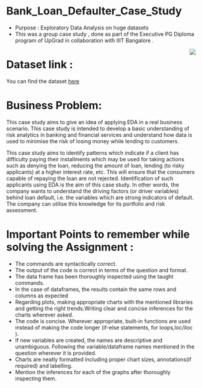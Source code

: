# Bank_Loan_Defaulter_Case_Study

- Purpose : Exploratory Data Analysis on huge datasets
- This was a group case study , done as part of the Executive PG Diploma program of UpGrad in collaboration with IIIT Bangalore . 

<img src="https://image.shutterstock.com/image-vector/financial-crisis-vector-bank-building-260nw-1731124375.jpg"  align= "right"></img>

# Dataset link :
You can find the dataset <a href="https://www.kaggle.com/gauravduttakiit/loan-defaulter">here</a>

# Business Problem:
This case study aims to give an idea of applying EDA in a real business scenario. This case study is intended to develop a basic understanding of risk analytics in banking and financial services and understand how data is used to minimise the risk of losing money while lending to customers.

This case study aims to identify patterns which indicate if a client has difficulty paying their installments which may be used for taking actions such as denying the loan, reducing the amount of loan, lending (to risky applicants) at a higher interest rate, etc. This will ensure that the consumers capable of repaying the loan are not rejected. Identification of such applicants using EDA is the aim of this case study.
In other words, the company wants to understand the driving factors (or driver variables) behind loan default, i.e. the variables which are strong indicators of default.  The company can utilise this knowledge for its portfolio and risk assessment.


                   
# Important Points to remember while solving the Assignment :
- The commands are syntactically correct.
- The output of the code is correct in terms of the question and format.
- The data frame has been thoroughly inspected using the taught commands.
- In the case of dataframes, the results contain the same rows and columns as expected
- Regarding plots, making appropriate charts with the mentioned libraries and getting the right trends.Writing clear and concise inferences for the charts wherever asked.
- The code is concise. Wherever appropriate, built-in functions are used instead of making the code longer (if-else statements, for loops,loc/iloc ).
- If new variables are created, the names are descriptive and unambiguous. Following the variable/dataframe names mentioned in the question wherever it is provided.
- Charts are neatly formatted including proper chart sizes, annotations(if required) and labelling.
- Mention the inferences for each of the graphs after thoroughly inspecting them.

